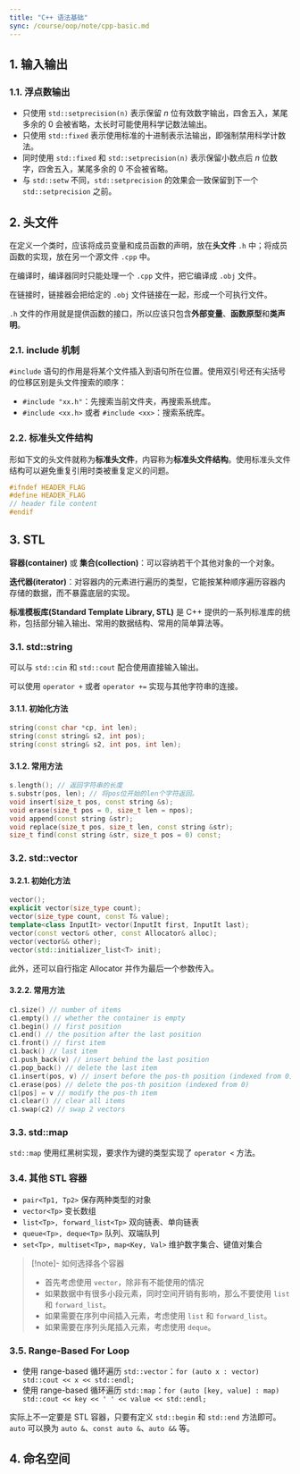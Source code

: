 ```yaml
---
title: "C++ 语法基础"
sync: /course/oop/note/cpp-basic.md
---
```


## 1. 输入输出

### 1.1. 浮点数输出

- 只使用 `std::setprecision(n)` 表示保留 $n$ 位有效数字输出，四舍五入，某尾多余的 $0$ 会被省略，太长时可能使用科学记数法输出。
- 只使用 `std::fixed` 表示使用标准的十进制表示法输出，即强制禁用科学计数法。
- 同时使用 `std::fixed` 和 `std::setprecision(n)` 表示保留小数点后 $n$ 位数字，四舍五入，某尾多余的 $0$ 不会被省略。
- 与 `std::setw` 不同，`std::setprecision` 的效果会一致保留到下一个 `std::setprecision` 之前。

## 2. 头文件

在定义一个类时，应该将成员变量和成员函数的声明，放在**头文件** `.h` 中；将成员函数的实现，放在另一个源文件 `.cpp` 中。

在编译时，编译器同时只能处理一个 `.cpp` 文件，把它编译成 `.obj` 文件。

在链接时，链接器会把给定的 `.obj` 文件链接在一起，形成一个可执行文件。

`.h` 文件的作用就是提供函数的接口，所以应该只包含**外部变量**、**函数原型**和**类声明**。

### 2.1. include 机制

`#include` 语句的作用是将某个文件插入到语句所在位置。使用双引号还有尖括号的位移区别是头文件搜索的顺序：

- `#include "xx.h"`：先搜索当前文件夹，再搜索系统库。
- `#include <xx.h>` 或者 `#include <xx>`：搜索系统库。

### 2.2. 标准头文件结构

形如下文的头文件就称为**标准头文件**，内容称为**标准头文件结构**。使用标准头文件结构可以避免重复引用时类被重复定义的问题。

```cpp
#ifndef HEADER_FLAG
#define HEADER_FLAG
// header file content
#endif
```

## 3. STL

**容器(container)** 或 **集合(collection)**：可以容纳若干个其他对象的一个对象。

**迭代器(iterator)**：对容器内的元素进行遍历的类型，它能按某种顺序遍历容器内存储的数据，而不暴露底层的实现。

**标准模板库(Standard Template Library, STL)** 是 C++ 提供的一系列标准库的统称，包括部分输入输出、常用的数据结构、常用的简单算法等。

### 3.1. std::string

可以与 `std::cin` 和 `std::cout` 配合使用直接输入输出。

可以使用 `operator +` 或者 `operator +=` 实现与其他字符串的连接。

#### 3.1.1. 初始化方法

```cpp
string(const char *cp, int len);
string(const string& s2, int pos);
string(const string& s2, int pos, int len);
```

#### 3.1.2. 常用方法

```cpp
s.length(); // 返回字符串的长度
s.substr(pos, len); // 将pos位开始的len个字符返回。
void insert(size_t pos, const string &s);
void erase(size_t pos = 0, size_t len = npos);
void append(const string &str);
void replace(size_t pos, size_t len, const string &str);
size_t find(const string &str, size_t pos = 0) const;
```

### 3.2. std::vector

#### 3.2.1. 初始化方法

```cpp
vector();
explicit vector(size_type count);
vector(size_type count, const T& value);
template<class InputIt> vector(InputIt first, InputIt last);
vector(const vector& other, const Allocator& alloc);
vector(vector&& other);
vector(std::initializer_list<T> init);
```

此外，还可以自行指定 Allocator 并作为最后一个参数传入。

#### 3.2.2. 常用方法

```cpp
c1.size() // number of items
c1.empty() // whether the container is empty
c1.begin() // first position
c1.end() // the position after the last position
c1.front() // first item
c1.back() // last item
c1.push_back(v) // insert behind the last position
c1.pop_back() // delete the last item
c1.insert(pos, v) // insert before the pos-th position (indexed from 0)
c1.erase(pos) // delete the pos-th position (indexed from 0)
c1[pos] = v // modify the pos-th item
c1.clear() // clear all items
c1.swap(c2) // swap 2 vectors
```

### 3.3. std::map

`std::map` 使用红黑树实现，要求作为键的类型实现了 `operator <` 方法。

### 3.4. 其他 STL 容器

- `pair<Tp1, Tp2>` 保存两种类型的对象
- `vector<Tp>` 变长数组
- `list<Tp>, forward_list<Tp>` 双向链表、单向链表
- `queue<Tp>, deque<Tp>` 队列、双端队列
- `set<Tp>, multiset<Tp>, map<Key, Val>` 维护数字集合、键值对集合

> [!note]- 如何选择各个容器
>
> -   首先考虑使用 `vector`，除非有不能使用的情况
> -   如果数据中有很多小段元素，同时空间开销有影响，那么不要使用 `list` 和 `forward_list`。
> -   如果需要在序列中间插入元素，考虑使用 `list` 和 `forward_list`。
> -   如果需要在序列头尾插入元素，考虑使用 `deque`。

### 3.5. Range-Based For Loop

- 使用 range-based 循环遍历 `std::vector`：`for (auto x : vector) std::cout << x << std::endl;`
- 使用 range-based 循环遍历 `std::map`：`for (auto [key, value] : map) std::cout << key << ' ' << value << std::endl;`

实际上不一定要是 STL 容器，只要有定义 `std::begin` 和 `std::end` 方法即可。`auto` 可以换为 `auto &`、`const auto &`、`auto &&` 等。

## 4. 命名空间
